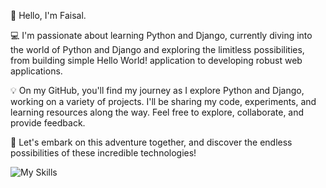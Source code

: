 👋 Hello, I'm Faisal.

💻 I'm passionate about learning Python and Django, currently diving into the world of Python and Django and exploring the limitless possibilities, from building simple Hello World! application to developing robust web applications.

💡 On my GitHub, you'll find my journey as I explore Python and Django, working on a variety of projects. I'll be sharing my code, experiments, and learning resources along the way. Feel free to explore, collaborate, and provide feedback.

🌟 Let's embark on this adventure together, and discover the endless possibilities of these incredible technologies!

![My Skills](https://skillicons.dev/icons?i=django,py)
